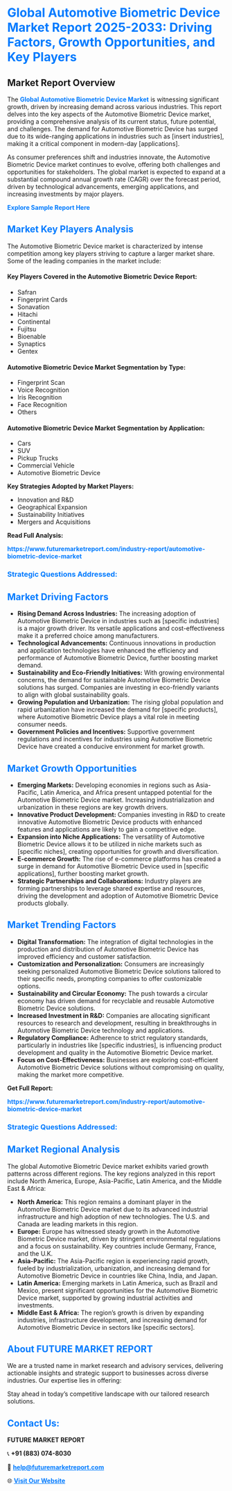 <h1 style="color: #007BFF;">Global Automotive Biometric Device Market Report 2025-2033: Driving Factors, Growth Opportunities, and Key Players</h1>

<section id="overview">
<h2>Market Report Overview</h2>
<p>The <a href="https://www.futuremarketreport.com/industry-report/automotive-biometric-device-market" style="color: #007BFF; text-decoration: none;"><strong>Global Automotive Biometric Device Market</strong></a> is witnessing significant growth, driven by increasing demand across various industries. This report delves into the key aspects of the Automotive Biometric Device market, providing a comprehensive analysis of its current status, future potential, and challenges. The demand for Automotive Biometric Device has surged due to its wide-ranging applications in industries such as [insert industries], making it a critical component in modern-day [applications].</p>
<p>As consumer preferences shift and industries innovate, the Automotive Biometric Device market continues to evolve, offering both challenges and opportunities for stakeholders. The global market is expected to expand at a substantial compound annual growth rate (CAGR) over the forecast period, driven by technological advancements, emerging applications, and increasing investments by major players.</p>
</section>

<section id="overview">
<p><a href="https://www.futuremarketreport.com/request-sample/reportId=119221" style="color: #007BFF; text-decoration: none;"><strong>Explore Sample Report Here</strong></a></p>
</section>

<section id="key-players">
<h2 style="color: #007BFF;">Market Key Players Analysis</h2>
<p>The Automotive Biometric Device market is characterized by intense competition among key players striving to capture a larger market share. Some of the leading companies in the market include:</p>
<h4>Key Players Covered in the Automotive Biometric Device Report:</h4>
<ul><li>Safran</li><li>Fingerprint Cards</li><li>Sonavation</li><li>Hitachi</li><li>Continental</li><li>Fujitsu</li><li>Bioenable</li><li>Synaptics</li><li>Gentex</li></ul>
<h4>Automotive Biometric Device Market Segmentation by Type:</h4>
<ul><li>Fingerprint Scan</li><li>Voice Recognition</li><li>Iris Recognition</li><li>Face Recognition</li><li>Others</li></ul>

<h4>Automotive Biometric Device Market Segmentation by Application:</h4>
<ul><li>Cars</li><li>SUV</li><li>Pickup Trucks</li><li>Commercial Vehicle</li><li>Automotive Biometric Device</li></ul>
<p><strong>Key Strategies Adopted by Market Players:</strong></p>
<ul>
<li>Innovation and R&D</li>
<li>Geographical Expansion</li>
<li>Sustainability Initiatives</li>
<li>Mergers and Acquisitions</li>
</ul>
</section>

<section>
<p><strong>Read Full Analysis: </strong></p><a href="https://www.futuremarketreport.com/industry-report/automotive-biometric-device-market" style="color: #007BFF; text-decoration: none;"><strong>https://www.futuremarketreport.com/industry-report/automotive-biometric-device-market</strong></a>
<h3 style="color: #007BFF;">Strategic Questions Addressed:</h3>
</section>

<section id="driving-factors">
<h2 style="color: #007BFF;">Market Driving Factors</h2>
<ul>
<li><strong>Rising Demand Across Industries:</strong> The increasing adoption of Automotive Biometric Device in industries such as [specific industries] is a major growth driver. Its versatile applications and cost-effectiveness make it a preferred choice among manufacturers.</li>
<li><strong>Technological Advancements:</strong> Continuous innovations in production and application technologies have enhanced the efficiency and performance of Automotive Biometric Device, further boosting market demand.</li>
<li><strong>Sustainability and Eco-Friendly Initiatives:</strong> With growing environmental concerns, the demand for sustainable Automotive Biometric Device solutions has surged. Companies are investing in eco-friendly variants to align with global sustainability goals.</li>
<li><strong>Growing Population and Urbanization:</strong> The rising global population and rapid urbanization have increased the demand for [specific products], where Automotive Biometric Device plays a vital role in meeting consumer needs.</li>
<li><strong>Government Policies and Incentives:</strong> Supportive government regulations and incentives for industries using Automotive Biometric Device have created a conducive environment for market growth.</li>
</ul>
</section>

<section id="growth-opportunities">
<h2 style="color: #007BFF;">Market Growth Opportunities</h2>
<ul>
<li><strong>Emerging Markets:</strong> Developing economies in regions such as Asia-Pacific, Latin America, and Africa present untapped potential for the Automotive Biometric Device market. Increasing industrialization and urbanization in these regions are key growth drivers.</li>
<li><strong>Innovative Product Development:</strong> Companies investing in R&D to create innovative Automotive Biometric Device products with enhanced features and applications are likely to gain a competitive edge.</li>
<li><strong>Expansion into Niche Applications:</strong> The versatility of Automotive Biometric Device allows it to be utilized in niche markets such as [specific niches], creating opportunities for growth and diversification.</li>
<li><strong>E-commerce Growth:</strong> The rise of e-commerce platforms has created a surge in demand for Automotive Biometric Device used in [specific applications], further boosting market growth.</li>
<li><strong>Strategic Partnerships and Collaborations:</strong> Industry players are forming partnerships to leverage shared expertise and resources, driving the development and adoption of Automotive Biometric Device products globally.</li>
</ul>
</section>

<section id="trending-factors">
<h2 style="color: #007BFF;">Market Trending Factors</h2>
<ul>
<li><strong>Digital Transformation:</strong> The integration of digital technologies in the production and distribution of Automotive Biometric Device has improved efficiency and customer satisfaction.</li>
<li><strong>Customization and Personalization:</strong> Consumers are increasingly seeking personalized Automotive Biometric Device solutions tailored to their specific needs, prompting companies to offer customizable options.</li>
<li><strong>Sustainability and Circular Economy:</strong> The push towards a circular economy has driven demand for recyclable and reusable Automotive Biometric Device solutions.</li>
<li><strong>Increased Investment in R&D:</strong> Companies are allocating significant resources to research and development, resulting in breakthroughs in Automotive Biometric Device technology and applications.</li>
<li><strong>Regulatory Compliance:</strong> Adherence to strict regulatory standards, particularly in industries like [specific industries], is influencing product development and quality in the Automotive Biometric Device market.</li>
<li><strong>Focus on Cost-Effectiveness:</strong> Businesses are exploring cost-efficient Automotive Biometric Device solutions without compromising on quality, making the market more competitive.</li>
</ul>
</section>

<section>
<p><strong>Get Full Report: </strong></p><a href="https://www.futuremarketreport.com/industry-report/automotive-biometric-device-market" style="color: #007BFF; text-decoration: none;"><strong>https://www.futuremarketreport.com/industry-report/automotive-biometric-device-market</strong></a>
<h3 style="color: #007BFF;">Strategic Questions Addressed:</h3>
</section>


<section id="regional-analysis">
<h2 style="color: #007BFF;">Market Regional Analysis</h2>
<p>The global Automotive Biometric Device market exhibits varied growth patterns across different regions. The key regions analyzed in this report include North America, Europe, Asia-Pacific, Latin America, and the Middle East & Africa:</p>
<ul>
<li><strong>North America:</strong> This region remains a dominant player in the Automotive Biometric Device market due to its advanced industrial infrastructure and high adoption of new technologies. The U.S. and Canada are leading markets in this region.</li>
<li><strong>Europe:</strong> Europe has witnessed steady growth in the Automotive Biometric Device market, driven by stringent environmental regulations and a focus on sustainability. Key countries include Germany, France, and the U.K.</li>
<li><strong>Asia-Pacific:</strong> The Asia-Pacific region is experiencing rapid growth, fueled by industrialization, urbanization, and increasing demand for Automotive Biometric Device in countries like China, India, and Japan.</li>
<li><strong>Latin America:</strong> Emerging markets in Latin America, such as Brazil and Mexico, present significant opportunities for the Automotive Biometric Device market, supported by growing industrial activities and investments.</li>
<li><strong>Middle East & Africa:</strong> The region’s growth is driven by expanding industries, infrastructure development, and increasing demand for Automotive Biometric Device in sectors like [specific sectors].</li>
</ul>
</section>

<footer>
<h2 style="color: #007BFF;">About FUTURE MARKET REPORT</h2>
<p>We are a trusted name in market research and advisory services, delivering actionable insights and strategic support to businesses across diverse industries. Our expertise lies in offering:</p>

<p>Stay ahead in today’s competitive landscape with our tailored research solutions.</p>

<h2 style="color: #007BFF;">Contact Us:</h2>
<p><strong>FUTURE MARKET REPORT</strong></p>
<p>📞 <strong>+91 (883) 074-8030</strong></p>
<p>📧 <strong><a href="mailto:help@futuremarketreport.com" style="color: #007BFF;">help@futuremarketreport.com</a></strong></p>
<p>🌐 <strong><a href="https://www.futuremarketreport.com/" style="color: #007BFF;">Visit Our Website</a></strong></p>
</footer>